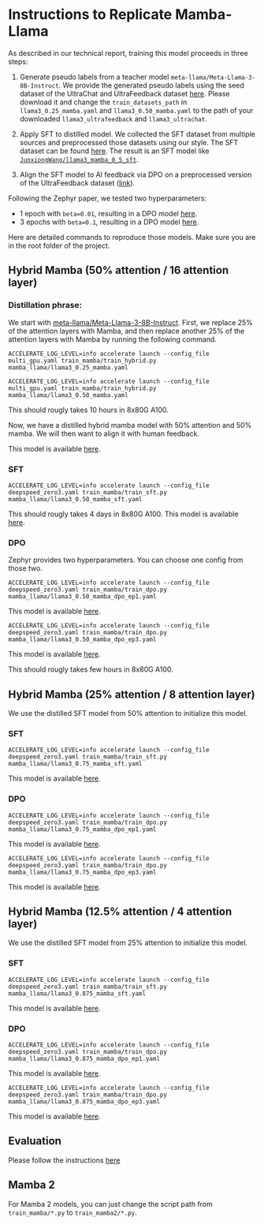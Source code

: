 # Instructions to Replicate Mamba-Llama

As described in our technical report, training this model proceeds in three steps:

1. Generate pseudo labels from a teacher model `meta-llama/Meta-Llama-3-8B-Instruct`. We provide the generated pseudo labels using the seed dataset of the UltraChat and UltraFeedback dataset [here](https://drive.google.com/drive/folders/1KzmFOJ6_pBZOuSYQKDj5jSD5rsvzFy-U?usp=sharing). Please download it and change the `train_datasets_path` in `llama3_0.25_mamba.yaml` and `llama3_0.50_mamba.yaml` to the path of your downloaded `llama3_ultrafeedback` and `llama3_ultrachat`.

2. Apply SFT to distilled model. We collected the SFT dataset from multiple sources and preprocessed those datasets using our style. The SFT dataset can be found [here](https://huggingface.co/datasets/JunxiongWang/sftdataset). The result is an SFT model like [`JunxiongWang/llama3_mamba_0_5_sft`](https://huggingface.co/JunxiongWang/llama3_mamba_0_5_sft).

3. Align the SFT model to AI feedback via DPO on a preprocessed version of the UltraFeedback dataset ([link](https://huggingface.co/datasets/HuggingFaceH4/ultrafeedback_binarized)). 

Following the Zephyr paper, we tested two hyperparameters:

- 1 epoch with `beta=0.01`, resulting in a DPO model [here](https://huggingface.co/JunxiongWang/llama3_mamba_0_5_dpo_ep1).
- 3 epochs with `beta=0.1`, resulting in a DPO model [here](https://huggingface.co/JunxiongWang/llama3_mamba_0_5_dpo_ep3).

Here are detailed commands to reproduce those models. Make sure you are in the root folder of the project.

## Hybrid Mamba (50% attention / 16 attention layer)

### Distillation phrase:

We start with [meta-llama/Meta-Llama-3-8B-Instruct](https://huggingface.co/meta-llama/Meta-Llama-3-8B-Instruct). First, we replace 25% of the attention layers with Mamba, and then replace another 25% of the attention layers with Mamba by running the following command. 

```
ACCELERATE_LOG_LEVEL=info accelerate launch --config_file multi_gpu.yaml train_mamba/train_hybrid.py mamba_llama/llama3_0.25_mamba.yaml

ACCELERATE_LOG_LEVEL=info accelerate launch --config_file multi_gpu.yaml train_mamba/train_hybrid.py mamba_llama/llama3_0.50_mamba.yaml
```

This should rougly takes 10 hours in 8x80G A100.

Now, we have a distilled hybrid mamba model with 50% attention and 50% mamba. We will then want to align it with human feedback.

This model is available [here](https://huggingface.co/JunxiongWang/llama3_0.50_mamba_progressive).

### SFT

```
ACCELERATE_LOG_LEVEL=info accelerate launch --config_file deepspeed_zero3.yaml train_mamba/train_sft.py mamba_llama/llama3_0.50_mamba_sft.yaml
```

This should rougly takes 4 days in 8x80G A100. This model is available [here](https://huggingface.co/JunxiongWang/llama3_mamba_0_5_sft).

### DPO

Zephyr provides two hyperparameters. You can choose one config from those two.

```
ACCELERATE_LOG_LEVEL=info accelerate launch --config_file deepspeed_zero3.yaml train_mamba/train_dpo.py mamba_llama/llama3_0.50_mamba_dpo_ep1.yaml
```

This model is available [here](https://huggingface.co/JunxiongWang/llama3_mamba_0_5_dpo_ep1).

```
ACCELERATE_LOG_LEVEL=info accelerate launch --config_file deepspeed_zero3.yaml train_mamba/train_dpo.py mamba_llama/llama3_0.50_mamba_dpo_ep3.yaml
```

This model is available [here](https://huggingface.co/JunxiongWang/llama3_mamba_0_5_dpo_ep3).

This should rougly takes few hours in 8x80G A100.

## Hybrid Mamba (25% attention / 8 attention layer)

We use the distilled SFT model from 50% attention to initialize this model.

### SFT

```
ACCELERATE_LOG_LEVEL=info accelerate launch --config_file deepspeed_zero3.yaml train_mamba/train_sft.py mamba_llama/llama3_0.75_mamba_sft.yaml
```

This model is available [here](https://huggingface.co/JunxiongWang/llama3_mamba_0_75_sft).

### DPO

```
ACCELERATE_LOG_LEVEL=info accelerate launch --config_file deepspeed_zero3.yaml train_mamba/train_dpo.py mamba_llama/llama3_0.75_mamba_dpo_ep1.yaml
```

This model is available [here](https://huggingface.co/JunxiongWang/llama3_mamba_0_75_dpo_ep1).

```
ACCELERATE_LOG_LEVEL=info accelerate launch --config_file deepspeed_zero3.yaml train_mamba/train_dpo.py mamba_llama/llama3_0.75_mamba_dpo_ep3.yaml
```

This model is available [here](https://huggingface.co/JunxiongWang/llama3_mamba_0_75_dpo_ep3).

## Hybrid Mamba (12.5% attention / 4 attention layer)

We use the distilled SFT model from 25% attention to initialize this model.

### SFT

```
ACCELERATE_LOG_LEVEL=info accelerate launch --config_file deepspeed_zero3.yaml train_mamba/train_sft.py mamba_llama/llama3_0.875_mamba_sft.yaml
```

This model is available [here](https://huggingface.co/JunxiongWang/llama3_mamba_0_875_sft).

### DPO

```
ACCELERATE_LOG_LEVEL=info accelerate launch --config_file deepspeed_zero3.yaml train_mamba/train_dpo.py mamba_llama/llama3_0.875_mamba_dpo_ep1.yaml
```

This model is available [here](https://huggingface.co/JunxiongWang/llama3_mamba_0_875_dpo_ep1).

```
ACCELERATE_LOG_LEVEL=info accelerate launch --config_file deepspeed_zero3.yaml train_mamba/train_dpo.py mamba_llama/llama3_0.875_mamba_dpo_ep3.yaml
```

This model is available [here](https://huggingface.co/JunxiongWang/llama3_mamba_0_875_dpo_ep3).

## Evaluation

Please follow the instructions [here](https://github.com/jxiw/MambaInLlama/tree/main/benchmark)

## Mamba 2

For Mamba 2 models, you can just change the script path from `train_mamba/*.py` to `train_mamba2/*.py`.
